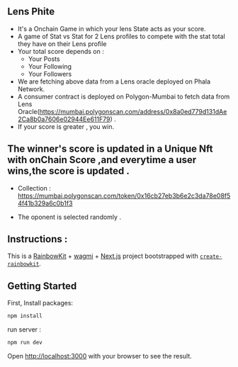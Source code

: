 ## Lens Phite
 - It's a Onchain Game in which your lens State acts as your score.
 - A game of Stat vs Stat for 2 Lens profiles to compete with the stat total they have on their Lens profile
 - Your total score depends on :
    - Your Posts
    - Your Following
    - Your Followers
 - We are fetching above data from a Lens oracle deployed on Phala Network.
 - A consumer contract is deployed on Polygon-Mumbai to fetch data from Lens Oracle(https://mumbai.polygonscan.com/address/0x8a0ed779d131dAe2Ca8b0a7606e02944Ee611F79) .
 - If your score is greater , you win.

 ## The winner's score is updated in a Unique Nft with onChain Score ,and everytime a user wins,the score is updated .
 - Collection : https://mumbai.polygonscan.com/token/0x16cb27eb3b6e2c3da78e08f54f41b329a6c0b1f3

 - The oponent is selected randomly .

## Instructions : 
This is a [RainbowKit](https://rainbowkit.com) + [wagmi](https://wagmi.sh) + [Next.js](https://nextjs.org/) project bootstrapped with [`create-rainbowkit`](https://github.com/rainbow-me/rainbowkit/tree/main/packages/create-rainbowkit).

## Getting Started

First, Install packages:
```bash
npm install
```
run server :

```bash
npm run dev
```

Open [http://localhost:3000](http://localhost:3000) with your browser to see the result.

